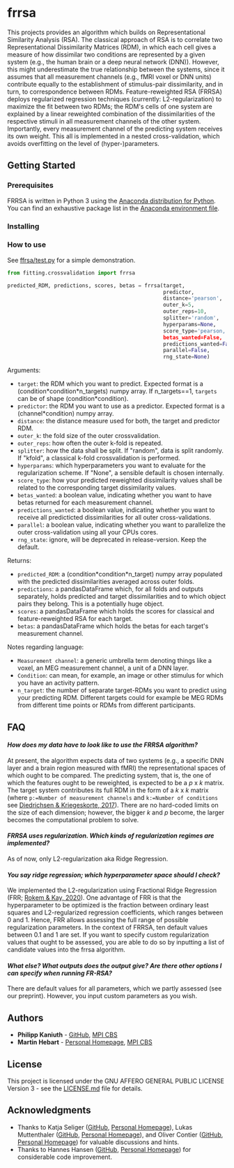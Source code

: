 # frrsa

This projects provides an algorithm which builds on Representational Similarity Analysis (RSA). The classical approach of RSA is to correlate two Representational Dissimilarity Matrices (RDM), in which each cell gives a measure of how dissimilar two conditions are represented by a given system (e.g., the human brain or a deep neural network (DNN)). However, this might underestimate the true relationship between the systems, since it assumes that all measurement channels (e.g., fMRI voxel or DNN units) contribute equally to the establishment of stimulus-pair dissimilarity, and in turn, to correspondence between RDMs. Feature-reweighted RSA (FRRSA) deploys regularized regression techniques (currently: L2-regularization) to maximize the fit between two RDMs; the RDM's cells of one system are explained by a linear reweighted combination of the dissimilarities of the respective stimuli in all measurement channels of the other system. Importantly, every measurement channel of the predicting system receives its own weight. This all is implemented in a nested cross-validation, which avoids overfitting on the level of (hyper-)parameters. 


## Getting Started

### Prerequisites
FRRSA is written in Python 3 using the [Anaconda distribution for Python](https://www.anaconda.com/distribution/#download-section). You can find an exhaustive package list in the [Anaconda environment file](https://github.com/PhilippKaniuth/frrsa/blob/master/anaconda_env_specs_frrsa.yml).

### Installing


### How to use
See [ffrsa/test.py](https://github.com/PhilippKaniuth/frrsa/blob/master/frrsa/test.py) for a simple demonstration.

```py
from fitting.crossvalidation import frrsa

predicted_RDM, predictions, scores, betas = frrsa(target,
                                                  predictor, 
                                                  distance='pearson',
                                                  outer_k=5, 
                                                  outer_reps=10, 
                                                  splitter='random', 
                                                  hyperparams=None, 
                                                  score_type='pearson, 
                                                  betas_wanted=False,
                                                  predictions_wanted=False,
                                                  parallel=False,
                                                  rng_state=None)
```                                            
Arguments:
- `target`: the RDM which you want to predict. Expected format is a (condition\*condition\*n_targets) numpy array. If n_targets==1, `targets` can be of shape (condition\*condition).
- `predictor`: the RDM you want to use as a predictor. Expected format is a (channel\*condition) numpy array. 
- `distance`: the distance measure used for both, the target and predictor RDM.
- `outer_k`: the fold size of the outer crossvalidation.
- `outer_reps`: how often the outer k-fold is repeated.
- `splitter`: how the data shall be split. If "random", data is split randomly. If "kfold", a classical k-fold crossvalidation is performed.
- `hyperparams`: which hyperparameters you want to evaluate for the regularization scheme. If "None", a sensible default is chosen internally.
- `score_type`: how your predicted reweighted dissimilarity values shall be related to the corresponding target dissimilarity values.
- `betas_wanted`: a boolean value, indicating whether you want to have betas returned for each measurement channel.
- `predictions_wanted`: a boolean value, indicating whether you want to receive all predicticted dissimilarities for all outer cross-validations.
- `parallel`: a boolean value, indicating whether you want to parallelize the outer cross-validation using all your CPUs cores.
- `rng_state`: ignore, will be deprecated in release-version. Keep the default.

Returns:
- `predicted_RDM`: a (condition\*condition\*n_target) numpy array populated with the predicted dissimilarities averaged across outer folds.
- `predictions`: a pandasDataFrame which, for all folds and outputs separately, holds predicted and target dissimilarities and to which object pairs they belong. This is a potentially huge object.
- `scores`: a pandasDataFrame which holds the scores for classical and feature-reweighted RSA for each target.
- `betas`: a pandasDataFrame which holds the betas for each target's measurement channel.

Notes regarding language:
- `Measurement channel`: a generic umbrella term denoting things like a voxel, an MEG measurement channel, a unit of a DNN layer.
- `Condition`: can mean, for example, an image or other stimulus for which you have an activity pattern.
- `n_target`: the number of separate target-RDMs you want to predict using your predicting RDM. Different targets could for example be MEG RDMs from different time points or RDMs from different participants.


## FAQ
#### _How does my data have to look like to use the FRRSA algorithm?_
At present, the algorithm expects data of two systems (e.g., a specific DNN layer and a brain region measured with fMRI) the representational spaces of which ought to be compared. The predicting system, that is, the one of which the features ought to be reweighted, is expected to be a _p_ x _k_ matrix. The target system contributes its full RDM in the form of a _k_ x _k_ matrix (where `p:=Number of measurement channels` and `k:=Number of conditions` see [Diedrichsen & Kriegeskorte, 2017](https://dx.plos.org/10.1371/journal.pcbi.1005508)). There are no hard-coded limits on the size of each dimension; however, the bigger _k_ and _p_ become, the larger becomes the computational problem to solve.
#### _FRRSA uses regularization. Which kinds of regularization regimes are implemented?_
As of now, only L2-regularization aka Ridge Regression.
#### _You say ridge regression; which hyperparameter space should I check?_
We implemented the L2-regularization using Fractional Ridge Regression (FRR; [Rokem & Kay, 2020](https://pubmed.ncbi.nlm.nih.gov/33252656/)). One advantage of FRR is that the hyperparameter to be optimized is the fraction between ordinary least squares and L2-regularized regression coefficients, which ranges between 0 and 1. Hence, FRR allows assessing the full range of possible regularization parameters. In the context of FRRSA, ten default values between 0.1 and 1 are set. If you want to specify custom regularization values that ought to be assessed, you are able to do so by inputting a list of candidate values into the frrsa algorithm.
#### _What else? What outputs does the output give? Are there other options I can specify when running FR-RSA?_
There are default values for all parameters, which we partly assessed (see our preprint). However, you input custom parameters as you wish.


## Authors
- **Philipp Kaniuth** - [GitHub](https://github.com/PhilippKaniuth), [MPI CBS](https://www.cbs.mpg.de/employees/kaniuth)
- **Martin Hebart** - [Personal Homepage](http://martin-hebart.de/), [MPI CBS](https://www.cbs.mpg.de/employees/hebart)


## License
This project is licensed under the GNU AFFERO GENERAL PUBLIC LICENSE Version 3 - see the [LICENSE.md](LICENSE.md) file for details.


## Acknowledgments
- Thanks to Katja Seliger ([GitHub](https://github.com/kateiyas), [Personal Homepage](http://seeliger.space/)), Lukas Muttenthaler ([GitHub](https://github.com/LukasMut), [Personal Homepage](https://lukasmut.github.io/index.html)), and Oliver Contier ([GitHub](https://github.com/oliver-contier), [Personal Homepage](https://olivercontier.com)) for valuable discussions and hints.
- Thanks to Hannes Hansen ([GitHub](https://github.com/hahahannes), [Personal Homepage](https://hannesh.de)) for considerable code improvement.
